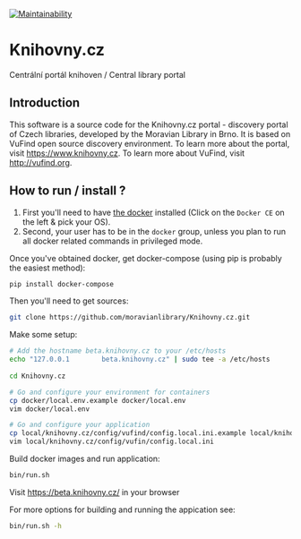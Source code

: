 [![Maintainability](https://api.codeclimate.com/v1/badges/ebbd0826eedd428feae1/maintainability)](https://codeclimate.com/github/moravianlibrary/Knihovny.cz/maintainability)

# Knihovny.cz

Centrální portál knihoven / Central library portal

## Introduction

This software is a source code for the Knihovny.cz portal - discovery portal of Czech libraries, developed by the Moravian Library in Brno. It is based on VuFind open source discovery environment. To learn more about the portal, visit https://www.knihovny.cz. To learn more about VuFind, visit http://vufind.org.

## How to run / install ?
 
1. First you'll need to have [the docker](https://docs.docker.com/install/) installed (Click on the `Docker CE` on the left & pick your OS). 
2. Second, your user has to be in the `docker` group, unless you plan to run all docker related commands in privileged mode.
 
Once you've obtained docker, get docker-compose (using pip is probably the easiest method):
```bash
pip install docker-compose
```
 
Then you'll need to get sources:
```bash
git clone https://github.com/moravianlibrary/Knihovny.cz.git
```

Make some setup:
```bash
# Add the hostname beta.knihovny.cz to your /etc/hosts
echo "127.0.0.1        beta.knihovny.cz" | sudo tee -a /etc/hosts
 
cd Knihovny.cz 

# Go and configure your environment for containers
cp docker/local.env.example docker/local.env
vim docker/local.env

# Go and configure your application
cp local/knihovny.cz/config/vufind/config.local.ini.example local/knihovny.cz/config/vufind/config.local.ini
vim local/knihovny.cz/config/vufin/config.local.ini
```

Build docker images and run application:
```bash
bin/run.sh
```

Visit https://beta.knihovny.cz/ in your browser

For more options for building and running the appication see:
```bash
bin/run.sh -h
```
